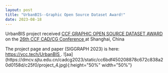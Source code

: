 ```yaml
---
layout: post
title: "UrbanBIS--Graphic Open Source Dataset Award!"
date: 2023-08-18
---
```

<p> 
UrbanBIS project received <a href=https://dmcv.sjtu.edu.cn/cadcg2023/award/#project3> CCF GRAPHIC OPEN SOURCE DATASET AWARD</a> 
on the <a href=https://dmcv.sjtu.edu.cn/cadcg2023/>26th CCF CAD/CG Conference </a> at Shanghai, China 
 </p>

<p> 
The project page and paper (SIGGRAPH 2023) is here: <a href=https://vcc.tech/UrbanBIS> https://vcc.tech/UrbanBIS </a>.
![aa](https://dmcv.sjtu.edu.cn/cadcg2023/static/cc6bdf450208878c672c838a20d0158d/c25f0/project_4.jpg){:height="50%" width="50%"}
</p>
